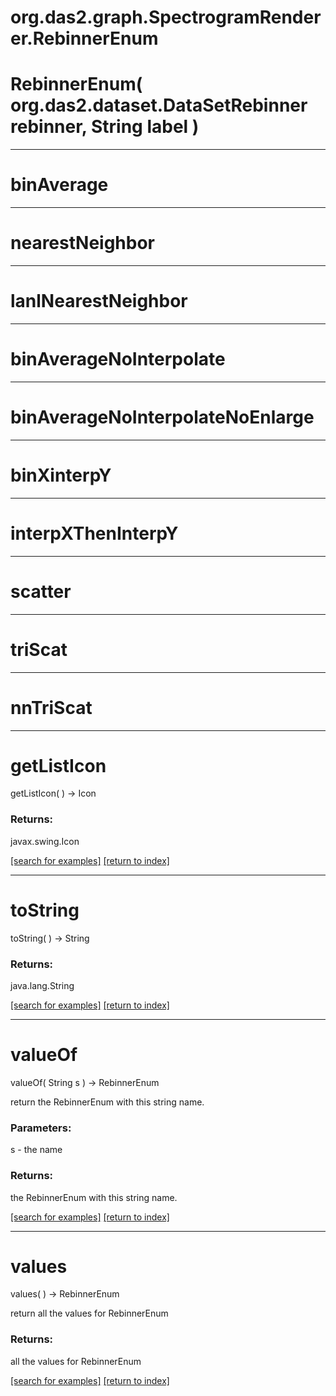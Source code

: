 # org.das2.graph.SpectrogramRenderer.RebinnerEnum



# RebinnerEnum( org.das2.dataset.DataSetRebinner rebinner, String label )


***
<a name="binAverage"></a>
# binAverage



***
<a name="nearestNeighbor"></a>
# nearestNeighbor



***
<a name="lanlNearestNeighbor"></a>
# lanlNearestNeighbor



***
<a name="binAverageNoInterpolate"></a>
# binAverageNoInterpolate



***
<a name="binAverageNoInterpolateNoEnlarge"></a>
# binAverageNoInterpolateNoEnlarge



***
<a name="binXinterpY"></a>
# binXinterpY



***
<a name="interpXThenInterpY"></a>
# interpXThenInterpY



***
<a name="scatter"></a>
# scatter



***
<a name="triScat"></a>
# triScat



***
<a name="nnTriScat"></a>
# nnTriScat



***
<a name="getListIcon"></a>
# getListIcon
getListIcon(  ) &rarr; Icon



### Returns:
javax.swing.Icon


<a href="https://github.com/autoplot/dev/search?q=getListIcon&unscoped_q=getListIcon">[search for examples]</a>
<a href="https://github.com/autoplot/documentation/blob/master/javadoc/index-all.md">[return to index]</a>

***
<a name="toString"></a>
# toString
toString(  ) &rarr; String



### Returns:
java.lang.String


<a href="https://github.com/autoplot/dev/search?q=toString&unscoped_q=toString">[search for examples]</a>
<a href="https://github.com/autoplot/documentation/blob/master/javadoc/index-all.md">[return to index]</a>

***
<a name="valueOf"></a>
# valueOf
valueOf( String s ) &rarr; RebinnerEnum

return the RebinnerEnum with this string name.

### Parameters:
s - the name

### Returns:
the RebinnerEnum with this string name.

<a href="https://github.com/autoplot/dev/search?q=valueOf&unscoped_q=valueOf">[search for examples]</a>
<a href="https://github.com/autoplot/documentation/blob/master/javadoc/index-all.md">[return to index]</a>

***
<a name="values"></a>
# values
values(  ) &rarr; RebinnerEnum

return all the values for RebinnerEnum

### Returns:
all the values for RebinnerEnum

<a href="https://github.com/autoplot/dev/search?q=values&unscoped_q=values">[search for examples]</a>
<a href="https://github.com/autoplot/documentation/blob/master/javadoc/index-all.md">[return to index]</a>

